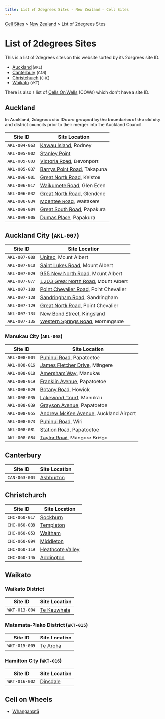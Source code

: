 ```yaml
---
title: List of 2degrees Sites - New Zealand - Cell Sites
---
```


[Cell Sites](../) > [New Zealand](./) > List of 2degrees Sites

# List of 2degrees Sites

This is a list of 2degrees sites on this website sorted by its 2degrees site ID.

* [Auckland](#auckland) (`AKL`)
* [Canterbury](#canterbury) (`CAN`)
* [Christchurch](#christchurch) (`CHC`)
* [Waikato](#waikato) (`WKT`)

There is also a list of [Cells On Wells](#cells-on-wheels) (COWs) which don't have a site ID.

## Auckland

In Auckland, 2degrees site IDs are grouped by the boundaries of the old city and district councils prior to their
merger into the Auckland Council.

Site ID       | Site Location
------------- | -------------
`AKL-004-063` | [Kawau Island](./auk/rodney/#kawau-island), Rodney
`AKL-005-002` | [Stanley Point](./auk/devonport-takapuna/stanley-point)
`AKL-005-003` | [Victoria Road](./auk/devonport-takapuna/devonport#victoria-road), Devonport
`AKL-005-037` | [Barrys Point Road](./auk/devonport-takapuna/takapuna#54-and-79-barrys-point-road), Takapuna
`AKL-006-001` | [Great North Road](./auk/whau/#great-north-road), Kelston
`AKL-006-017` | [Waikumete Road](./auk/waitākere-ranges/#waikumete-road), Glen Eden
`AKL-006-032` | [Great North Road](./auk/henderson-massey/#great-north-road), Glendene
`AKL-006-034` | [Mcentee Road](./auk/waitākere-ranges/#mcentee-road), Waitākere
`AKL-009-004` | [Great South Road](./auk/papakura/#great-south-road), Papakura
`AKL-009-006` | [Dumas Place](./auk/papakura/#dumas-place), Papakura

## Auckland City (`AKL-007`)

Site ID       | Site Location
------------- | -------------
`AKL-007-008` | [Unitec](./auk/albert-eden/unitec#spotless-facility), Mount Albert
`AKL-007-010` | [Saint Lukes Road](./auk/albert-eden/mount-albert#saint-lukes-road), Mount Albert
`AKL-007-029` | [955 New North Road](./auk/albert-eden/mount-albert#955-new-north-road), Mount Albert
`AKL-007-077` | [1203 Great North Road](./auk/albert-eden/mount-albert#1203-new-north-road), Mount Albert
`AKL-007-100` | [Point Chevalier Road](./auk/albert-eden/point-chevalier#212-point-chevalier-road), Point Chevalier
`AKL-007-128` | [Sandringham Road](./auk/albert-eden/#515-519-sandringham-road), Sandringham
`AKL-007-129` | [Great North Road](./auk/albert-eden/point-chevalier#great-north-road), Point Chevalier
`AKL-007-134` | [New Bond Street](./auk/albert-eden/#new-bond-street), Kingsland
`AKL-007-136` | [Western Springs Road](./auk/albert-eden/#western-springs-road), Morningside

### Manukau City (`AKL-008`)

Site ID       | Site Location
------------- | -------------
`AKL-008-004` | [Puhinui Road](./auk/ōtara-papatoetoe/#316-puhinui-road), Papatoetoe
`AKL-008-016` | [James Fletcher Drive](./auk/māngere-ōtāhuhu/#266-james-fletcher-drive), Māngere
`AKL-008-018` | [Amersham Way](./auk/ōtara-papatoetoe/manukau#amersham-way), Manukau
`AKL-008-019` | [Franklin Avenue](./auk/ōtara-papatoetoe/#franklin-avenue), Papatoetoe
`AKL-008-029` | [Botany Road](./auk/howick/#4-6-botany-road), Howick
`AKL-008-036` | [Lakewood Court](./auk/ōtara-papatoetoe/manukau#20-lakewood-court), Manukau
`AKL-008-039` | [Grayson Avenue](./auk/ōtara-papatoetoe/#grayson-avenue), Papatoetoe
`AKL-008-055` | [Andrew McKee Avenue](./auk/māngere-ōtāhuhu/#andrew-mckee-avenue), Auckland Airport
`AKL-008-073` | [Puhinui Road](./auk/ōtara-papatoetoe/#316-puhinui-road), Wiri
`AKL-008-081` | [Station Road](./auk/ōtara-papatoetoe/#316-puhinui-road), Papatoetoe
`AKL-008-084` | [Taylor Road](./auk/māngere-ōtāhuhu/#taylor-road), Māngere Bridge

## Canterbury

Site ID       | Site Location
------------- | -------------
`CAN-063-004` | [Ashburton](./can/#ashburton)

## Christchurch

Site ID       | Site Location
------------- | -------------
`CHC-060-017` | [Sockburn](./can/christchurch#sockburn)
`CHC-060-038` | [Templeton](./can/hornby#main-south-road-templeton)
`CHC-060-053` | [Waltham](./can/christchurch#ferry-road)
`CHC-060-094` | [Middleton](./can/christchurch#middleton)
`CHC-060-119` | [Heathcote Valley](./can/heathcote#heathcote-valley)
`CHC-060-146` | [Addington](./can/christchurch#addington)

## Waikato

### Waikato District

Site ID       | Site Location
------------- | -------------
`WKT-013-004` | [Te Kauwhata](./wko/#te-kauwhata)

### Matamata-Piako District (`WKT-015`)

Site ID       | Site Location
------------- | -------------
`WKT-015-009` | [Te Aroha](./wko/te-aroha#lawrence-avenue)


### Hamilton City (`WKT-016`)

Site ID       | Site Location
------------- | -------------
`WKT-016-002` | [Dinsdale](./wko/dinsale#killarney-road)

## Cell on Wheels

* [Whangamatā](./wko/whangamatā#632-port-road)

